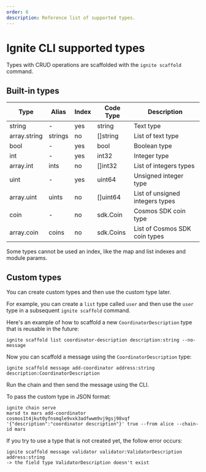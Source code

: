 ```yaml
---
order: 6
description: Reference list of supported types. 
---
```


# Ignite CLI supported types

Types with CRUD operations are scaffolded with the `ignite scaffold` command. 

## Built-in types

| Type         | Alias    | Index | Code Type   | Description                     |
| ------------ | -------- | ----- | ----------- | ------------------------------- |
| string       | -        | yes   | string      | Text type                       |
| array.string | strings  | no    | []string    | List of text type               |
| bool         | -        | yes   | bool        | Boolean type                    |
| int          | -        | yes   | int32       | Integer type                    |
| array.int    | ints     | no    | []int32     | List of integers types          |
| uint         | -        | yes   | uint64      | Unsigned integer type           |
| array.uint   | uints    | no    | []uint64    | List of unsigned integers types |
| coin         | -        | no    | sdk.Coin    | Cosmos SDK coin type            |
| array.coin   | coins    | no    | sdk.Coins   | List of Cosmos SDK coin types   |

Some types cannot be used an index, like the map and list indexes and module params.

## Custom types

You can create custom types and then use the custom type later.

For example, you can create a `list` type called `user` and then use the `user` type in a subsequent `ignite scaffold` command.

Here's an example of how to scaffold a new `CoordinatorDescription` type that is reusable in the future:

```shell
ignite scaffold list coordinator-description description:string --no-message
```

Now you can scaffold a message using the `CoordinatorDescription` type:

```shell
ignite scaffold message add-coordinator address:string description:CoordinatorDescription
```

Run the chain and then send the message using the CLI.

To pass the custom type in JSON format:

```shell
ignite chain serve
marsd tx mars add-coordinator cosmos1t4jkut0yfnsmqle9vxk3adfwwm9vj9gsj98vqf '{"description":"coordinator description"}' true --from alice --chain-id mars
```

If you try to use a type that is not created yet, the follow error occurs:

```shell
ignite scaffold message validator validator:ValidatorDescription address:string
-> the field type ValidatorDescription doesn't exist
```
